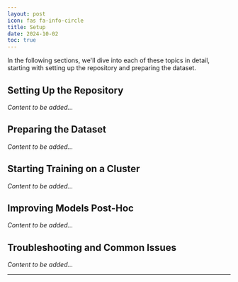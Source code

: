 ```yaml
---
layout: post
icon: fas fa-info-circle
title: Setup
date: 2024-10-02
toc: true
---
```


In the following sections, we'll dive into each of these topics in detail, starting with setting up the repository and preparing the dataset.

## Setting Up the Repository

*Content to be added...*

## Preparing the Dataset

*Content to be added...*

## Starting Training on a Cluster

*Content to be added...*

## Improving Models Post-Hoc

*Content to be added...*

## Troubleshooting and Common Issues

*Content to be added...*

---